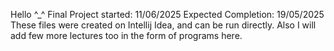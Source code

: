 Hello ^_^
Final  Project started: 11/06/2025
Expected Completion:    19/05/2025
These files were created on Intellij Idea, and can be run directly. Also I will add few more lectures too in the form of programs here.
